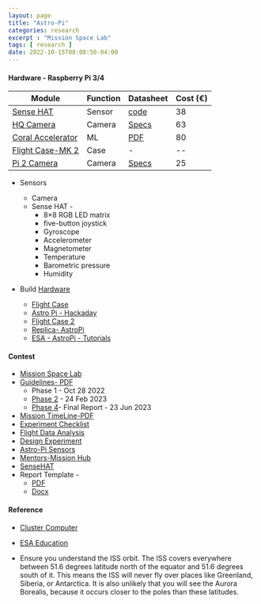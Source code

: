 ```yaml
---
layout: page
title: "Astro-Pi"
categories: research
excerpt : "Mission Space Lab"
tags: [ research ]
date: 2022-10-15T08:08:50-04:00
---
```




#### Hardware - Raspberry Pi 3/4

| Module                                                                                    | Function | Datasheet                                                                  | Cost (€) |
|-------------------------------------------------------------------------------------------|----------|----------------------------------------------------------------------------|----------|
| [Sense HAT](https://www.raspberrypi.com/products/sense-hat/)                              | Sensor   | [code](https://pythonhosted.org/sense-hat/)                                | 38       |
| [HQ Camera](https://www.raspberrypi.com/products/raspberry-pi-high-quality-camera/)       | Camera   | [Specs](https://www.raspberrypi.com/documentation/accessories/camera.html) | 63       |
| [Coral Accelerator](https://coral.ai/products/accelerator/)                               | ML       | [PDF](https://coral.ai/docs/accelerator/datasheet/)                        | 80       |
| [Flight Case-MK 2](https://projects.raspberrypi.org/en/projects/astro-pi-flight-case-mk2) | Case     | -                                                                          | --       |
| [Pi 2 Camera](https://www.raspberrypi.com/products/camera-module-v2/)                     | Camera   | [Specs](https://www.raspberrypi.com/documentation/accessories/camera.html) | 25       |

* Sensors
  * Camera
  * Sense HAT -
    * 8×8 RGB LED matrix
    * five-button joystick 
    * Gyroscope 
    * Accelerometer 
    * Magnetometer 
    * Temperature 
    * Barometric pressure 
    * Humidity


* Build [Hardware](https://www.raspberrypi.org/blog/astro-pi-tech-specs/)
  * [Flight Case](https://projects.raspberrypi.org/en/projects/astro-pi-flight-case)
  * [Astro Pi - Hackaday](https://hackaday.com/2021/09/22/astro-pi-mk-ii-the-new-raspberry-pi-hardware-for-the-international-space-station/)
  * [Flight Case 2](https://opensource.com/life/16/5/prepare-your-raspberry-pi-space-astro-pi-flight-case)
  * [Replica- AstroPi](https://www.reviewgeek.com/112062/heres-how-to-build-a-replica-of-the-isss-raspberry-pi-computers/)
  * [ESA - AstroPi - Tutorials](https://www.esa.int/Education/AstroPI/Astro_Pi_kit_video_tutorials)


#### Contest

* [Mission Space Lab](https://astro-pi.org/mission-space-lab/)
* [Guidelines- PDF](https://astro-pi.org/media/Astro_Pi_Mission_Space_Lab_Guidelines_2022_23.pdf)
  * Phase 1 - Oct 28 2022
  * [Phase 2](https://projects.raspberrypi.org/en/projects/code-for-your-astro-pi-mission-space-lab-experiment) - 24 Feb 2023
  * [Phase 4](https://astro-pi.org/mission-space-lab/guidelines/phase-4)- Final Report - 23 Jun 2023
* [Mission TimeLine-PDF](https://astro-pi.org/media/Astro_Pi_Timeline_For_Web_2022_23_V3.pdf)
* [Experiment Checklist](https://astro-pi.org/mission-space-lab/guidelines/experiment-checklist)
* [Flight Data Analysis](https://projects.raspberrypi.org/en/projects/astro-pi-flight-data-analysis)
* [Design Experiment](https://projects.raspberrypi.org/en/projects/experiment-design/0)
* [Astro-Pi Sensors](https://astro-pi.org/about/the-sensors/)
* [Mentors-Mission Hub](https://missions.astro-pi.org/)
* [SenseHAT](https://projects.raspberrypi.org/en/projects/getting-started-with-the-sense-hat)
* Report Template -
  * [PDF](https://astro-pi.org/media/Astro_Pi_Mission_Space_Lab_Phase_4_Final_Report_Template_2021_22.pdf)
  * [Docx](https://astro-pi.org/media/Astro_Pi_Mission_Space_Lab_Phase_4_Final_Report_Template_2021_22.docx)

  
#### Reference
* [Cluster Computer](https://www.raspberrypi.com/tutorials/cluster-raspberry-pi-tutorial/)
* [ESA Education](https://www.esa.int/Education)

* Ensure you understand the ISS orbit. The ISS covers everywhere between 51.6
  degrees latitude north of the equator and 51.6 degrees south of it. This means
  the ISS will never fly over places like Greenland, Siberia, or Antarctica. It is also
  unlikely that you will see the Aurora Borealis, because it occurs closer to the
  poles than these latitudes.
